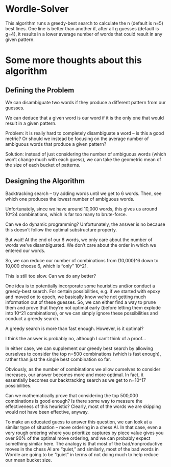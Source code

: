 # Wordle-Solver
This algorithm runs a greedy-best search to calculate the n (default is n=5) best lines. One line is better than another if, after all g guesses (default is g=4), it results in a lower average number of words that could result in any given pattern. 

# Some more thoughts about this algorithm
## Defining the Problem
We can disambiguate two words if they produce a different pattern from our guesses. 

We can deduce that a given word is our word if it is the only one that would result in a given pattern. 

Problem: it is really hard to completely disambiguate a word – is this a good metric? Or should we instead be focusing on the average number of ambiguous words that produce a given pattern?

Solution: instead of just considering the number of ambiguous words (which won’t change much with each guess), we can take the geometric mean of the size of each bucket of patterns. 

## Designing the Algorithm
Backtracking search – try adding words until we get to 6 words. Then, see which one produces the lowest number of ambiguous words. 

Unfortunately, since we have around 10,000 words, this gives us around 10^24 combinations, which is far too many to brute-force. 

Can we do dynamic programming? Unfortunately, the answer is no because this doesn’t follow the optimal substructure property. 

But wait! At the end of our 6 words, we only care about the number of words we’ve disambiguated. We don’t care about the order in which we entered our words. 

So, we can reduce our number of combinations from (10,000)^6 down to 10,000 choose 6, which is “only” 10^21. 

This is still too slow. Can we do any better?

One idea is to potentially incorporate some heuristics and/or conduct a greedy-best search. For certain possibilities, e.g. if we started with epoxy and moved on to epoch, we basically know we’re not getting much information out of these guesses. So, we can either find a way to prune them and prove that they’re not optimal early (before letting them explode into 10^21 combinations), or we can simply ignore these possibilities and conduct a greedy search. 

A greedy search is more than fast enough. However, is it optimal?

I think the answer is probably no, although I can’t think of a proof…

In either case, we can supplement our greedy best search by allowing ourselves to consider the top n=500 combinations (which is fast enough), rather than just the single best combination so far. 

Obviously, as the number of combinations we allow ourselves to consider increases, our answer becomes more and more optimal. In fact, it essentially becomes our backtracking search as we get to n=10^17 possibilities. 

Can we mathematically prove that considering the top 500,000 combinations is good enough? Is there some way to measure the effectiveness of this heuristic? Clearly, most of the words we are skipping would not have been effective, anyway. 

To make an educated guess to answer this question, we can look at a similar type of situation – move ordering in a chess AI. In that case, even a very rough ordering where you prioritize captures by piece value gives you over 90% of the optimal move ordering, and we can probably expect something similar here. The analogy is that most of the bad/nonproductive moves in the chess AI are “quiet,” and similarly, most of the bad words in Wordle are going to be “quiet” in terms of not doing much to help reduce our mean bucket size. 
